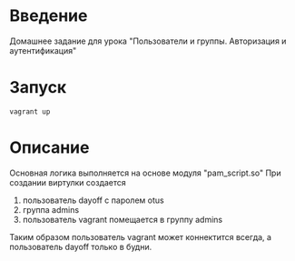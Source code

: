 # **Введение**

Домашнее задание для урока "Пользователи и группы. Авторизация и аутентификация"

# **Запуск**

```
vagrant up
```

# **Описание**

Основная логика выполняется на основе модуля "pam_script.so"
При создании виртулки создается 
1. пользователь dayoff с паролем otus
2. группа admins
3. пользователь vagrant помещается в группу admins

Таким образом пользователь vagrant может коннектится всегда, а пользователь dayoff только в будни.
